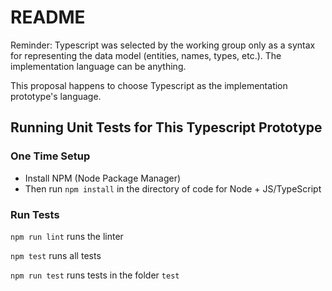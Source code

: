 # README

Reminder: Typescript was selected by the working group only as a syntax for representing the data model (entities, names, types, etc.).
The implementation language can be anything.

This proposal happens to choose Typescript as the implementation prototype's language.

## Running Unit Tests for This Typescript Prototype

### One Time Setup

* Install NPM (Node Package Manager)
* Then run `npm install` in the directory of code for Node + JS/TypeScript

### Run Tests

`npm run lint` runs the linter

`npm test` runs all tests

`npm run test` runs tests in the folder `test`